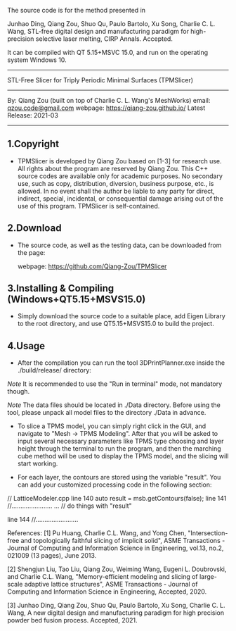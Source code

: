 The source code is for the method presented in

Junhao Ding, Qiang Zou, Shuo Qu, Paulo Bartolo, Xu Song, Charlie C. L. Wang, STL-free digital design and manufacturing paradigm for high-precision selective laser melting, CIRP Annals. Accepted.

It can be compiled with QT 5.15+MSVC 15.0, and run on the operating system Windows 10.



*****************************************************************
STL-Free Slicer for Triply Periodic Minimal Surfaces (TPMSlicer)
*****************************************************************
By: Qiang Zou (built on top of Charlie C. L. Wang's MeshWorks)
email: qzou.code@gmail.com
webpage: https://qiang-zou.github.io/
Latest Release: 2021-03
*****************************************************************

1.Copyright
-----------

- TPMSlicer is developed by Qiang Zou based on [1-3] for research use. All rights about the program are reserved by Qiang Zou. This C++ source codes are available only for academic purposes. No secondary use, such as copy, distribution, diversion, business purpose, etc., is allowed. In no event shall the author be liable to any party for direct, indirect, special, incidental, or consequential damage arising out of the use of this program. TPMSlicer is self-contained. 


2.Download
----------

- The source code, as well as the testing data, can be downloaded from the page: 
  
  webpage: https://github.com/Qiang-Zou/TPMSlicer


3.Installing & Compiling (Windows+QT5.15+MSVS15.0)
-------------------------------------------

- Simply download the source code to a suitable place, add Eigen Library to the root directory, and use QT5.15+MSVS15.0 to build the project.



4.Usage
-------

- After the compilation you can run the tool 3DPrintPlanner.exe inside the ./build/release/ directory:

*Note* It is recommended to use the "Run in terminal" mode, not mandatory though.

*Note* The data files should be located in ./Data directory. Before using the tool, please unpack all model files to the directory ./Data in advance.

- To slice a TPMS model, you can simply right click in the GUI, and navigate to "Mesh -> TPMS Modeling". After that you will be asked to input several necessary parameters like TPMS type choosing and layer height through the terminal to run the program, and then the marching cube method will be used to display the TPMS model, and the slicing will start working.

- For each layer, the contours are stored using the variable "result". You can add your customized processing code in the following section:

// LatticeModeler.cpp
line 140   auto result = msb.getContours(false);
line 141   //.......................
...        	// do things with "result"

line 144  //........................


References:
[1] Pu Huang, Charlie C.L. Wang, and Yong Chen, "Intersection-free and topologically faithful slicing of implicit solid", ASME Transactions - Journal of Computing and Information Science in Engineering, vol.13, no.2, 021009 (13 pages), June 2013.

[2] Shengjun Liu, Tao Liu, Qiang Zou, Weiming Wang, Eugeni L. Doubrovski, and Charlie C.L. Wang, "Memory-efficient modeling and slicing of large-scale adaptive lattice structures", ASME Transactions - Journal of Computing and Information Science in Engineering, Accepted, 2020.

[3] Junhao Ding, Qiang Zou, Shuo Qu, Paulo Bartolo, Xu Song, Charlie C. L. Wang, A new digital design and manufacturing paradigm for high precision powder bed fusion process. Accepted, 2021.

